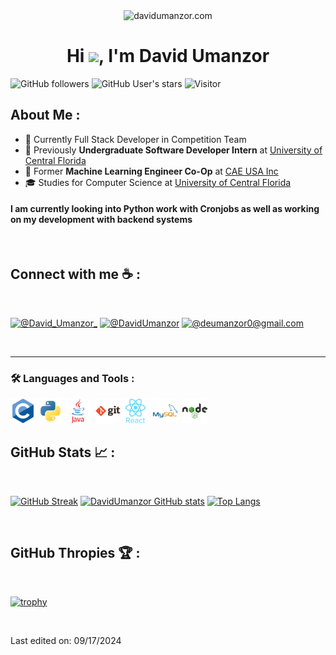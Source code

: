 <!--
**Zarthanix/Zarthanix** is a ✨ _special_ ✨ repository because its `README.md` (this file) appears on your GitHub profile.

Here are some ideas to get you started:

- 🔭 I’m currently working on ...
- 🌱 I’m currently learning ...
- 👯 I’m looking to collaborate on ...
- 🤔 I’m looking for help with ...
- 💬 Ask me about ...
- 📫 How to reach me: ...
- 😄 Pronouns: ...
- ⚡ Fun fact: ...
-->
<div align="center" width="50">
    <img alt="davidumanzor.com" src="https://www.davidumanzor.com" width="300"/>
</div>
<h1 align="center">Hi <img src="https://media.giphy.com/media/hvRJCLFzcasrR4ia7z/giphy.gif" width="35">, I'm David Umanzor</h1>

![GitHub followers](https://img.shields.io/github/followers/DavidUmanzor?style=social) ![GitHub User's stars](https://img.shields.io/github/stars/DavidUmanzor?style=social) ![Visitor](https://visitor-badge.laobi.icu/badge?page_id=DavidUmanzor.repoName) <img src="https://komarev.com/ghpvc/?username=Zarthanix&style=flat-square&color=blue" alt=""/>

## About Me :

- 🏢 Currently Full Stack Developer in Competition Team
- 🏢 Previously **Undergraduate Software Developer Intern** at [University of Central Florida](https://www.ucf.edu)
- 🏢 Former **Machine Learning Engineer Co-Op** at [CAE USA Inc](https://www.cae.com/cae-usa/)
- 🎓 Studies for Computer Science at [University of Central Florida](https://www.ucf.edu)

<div id="intro">
  <h4>
    I am currently looking into Python work with Cronjobs as well as working on my development with backend systems
  </h4>
</div>

<br>

## Connect with me ☕ :

<br>

[![@David_Umanzor_](https://img.icons8.com/fluency/48/000000/instagram-new.png "@DavidUmanzor")](https://www.instagram.com/David_Umanzor_/) 
[![@DavidUmanzor](https://img.icons8.com/fluency/48/000000/linkedin.png "@DavidUmanzor")](https://www.linkedin.com/in/davidumanzor/) 
[![@deumanzor0@gmail.com](https://img.icons8.com/fluency/48/000000/apple-mail.png "@deumanzor0@gmail.com")](deumanzor0@gmail.com)

<br>

---

### :hammer_and_wrench: Languages and Tools :

<div>
  <img src="https://github.com/devicons/devicon/blob/master/icons/c/c-original.svg" title="C" alt="C" width="40" height="40"\>
  <img src="https://github.com/devicons/devicon/blob/master/icons/python/python-original.svg" title="Python" alt="Python" width="40" height="40"\>
  <img src="https://github.com/devicons/devicon/blob/master/icons/java/java-original-wordmark.svg" title="Java" alt="Java" width="40" height="40"/>&nbsp;
  <img src="https://github.com/devicons/devicon/blob/master/icons/git/git-original-wordmark.svg" title="Git" **alt="Git" width="40" height="40"/>
  <img src="https://github.com/devicons/devicon/blob/master/icons/react/react-original-wordmark.svg" title="React" alt="React" width="40" height="40"/>&nbsp;
  <img src="https://github.com/devicons/devicon/blob/master/icons/mysql/mysql-original-wordmark.svg" title="MySQL"  alt="MySQL" width="40" height="40"/>&nbsp;
  <img src="https://github.com/devicons/devicon/blob/master/icons/nodejs/nodejs-original-wordmark.svg" title="NodeJS" alt="NodeJS" width="40" height="40"/>&nbsp;
</div>

## GitHub Stats 📈 :

<br>

[![GitHub Streak](https://github-readme-streak-stats.herokuapp.com?user=DavidUmanzor&theme=algolia&date_format=M%20j%5B%2C%20Y%5D)](https://git.io/streak-stats) [![DavidUmanzor GitHub stats](https://github-readme-stats.vercel.app/api?username=DavidUmanzor&theme=algolia)](https://github.com/DavidUmanzor/github-readme-stats) [![Top Langs](https://github-readme-stats.vercel.app/api/top-langs/?username=DavidUmanzor&theme=algolia)](https://github.com/DavidUmanzor/github-readme-stats)

<br>
  
<!--
<div>
  <img src="https://github.com/devicons/devicon/blob/master/icons/java/java-original-wordmark.svg" title="Java" alt="Java" width="40" height="40"/>&nbsp;
  <img src="https://github.com/devicons/devicon/blob/master/icons/react/react-original-wordmark.svg" title="React" alt="React" width="40" height="40"/>&nbsp;
  <img src="https://github.com/devicons/devicon/blob/master/icons/spring/spring-original-wordmark.svg" title="Spring" alt="Spring" width="40" height="40"/>&nbsp;
  <img src="https://github.com/devicons/devicon/blob/master/icons/materialui/materialui-original.svg" title="Material UI" alt="Material UI" width="40" height="40"/>&nbsp;
  <img src="https://github.com/devicons/devicon/blob/master/icons/flutter/flutter-original.svg" title="Flutter" alt="Flutter" width="40" height="40"/>&nbsp;
  <img src="https://github.com/devicons/devicon/blob/master/icons/redux/redux-original.svg" title="Redux" alt="Redux " width="40" height="40"/>&nbsp;
  <img src="https://github.com/devicons/devicon/blob/master/icons/css3/css3-plain-wordmark.svg"  title="CSS3" alt="CSS" width="40" height="40"/>&nbsp;
  <img src="https://github.com/devicons/devicon/blob/master/icons/html5/html5-original.svg" title="HTML5" alt="HTML" width="40" height="40"/>&nbsp;
  <img src="https://github.com/devicons/devicon/blob/master/icons/javascript/javascript-original.svg" title="JavaScript" alt="JavaScript" width="40" height="40"/>&nbsp;
  <img src="https://github.com/devicons/devicon/blob/master/icons/firebase/firebase-plain-wordmark.svg" title="Firebase" alt="Firebase" width="40" height="40"/>&nbsp;
  <img src="https://github.com/devicons/devicon/blob/master/icons/gatsby/gatsby-original.svg" title="Gatsby"  alt="Gatsby" width="40" height="40"/>&nbsp;
  <img src="https://github.com/devicons/devicon/blob/master/icons/mysql/mysql-original-wordmark.svg" title="MySQL"  alt="MySQL" width="40" height="40"/>&nbsp;
  <img src="https://github.com/devicons/devicon/blob/master/icons/nodejs/nodejs-original-wordmark.svg" title="NodeJS" alt="NodeJS" width="40" height="40"/>&nbsp;
  <img src="https://github.com/devicons/devicon/blob/master/icons/amazonwebservices/amazonwebservices-plain-wordmark.svg" title="AWS" alt="AWS" width="40" height="40"/>&nbsp;
  <img src="https://github.com/devicons/devicon/blob/master/icons/git/git-original-wordmark.svg" title="Git" **alt="Git" width="40" height="40"/>
</div>
-->

## GitHub Thropies 🏆 :

<br>

[![trophy](https://github-profile-trophy.vercel.app/?username=DavidUmanzor)](https://github.com/DavidUmanzor/github-profile-trophy)

<br>

Last edited on: 09/17/2024
